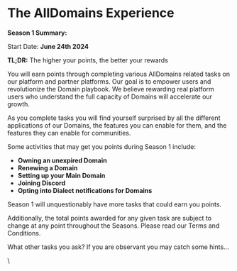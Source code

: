 # The AllDomains Experience

**Season 1 Summary:**

Start Date: **June 24th 2024**

**TL;DR:** The higher your points, the better your rewards

You will earn points through completing various AllDomains related tasks on our platform and partner platforms. Our goal is to empower users and revolutionize the Domain playbook. We believe rewarding real platform users who understand the full capacity of Domains will accelerate our growth.

As you complete tasks you will find yourself surprised by all the different applications of our Domains, the features you can enable for them, and the features they can enable for communities.

Some activities that may get you points during Season 1 include:

* **Owning an unexpired Domain**
* **Renewing a Domain**
* **Setting up your Main Domain**
* &#x20;**Joining Discord**
* **Opting into Dialect notifications for Domains**

Season 1 will unquestionably have more tasks that could earn you points.&#x20;

Additionally, the total points awarded for any given task are subject to change at any point throughout the Seasons. Please read our Terms and Conditions.

What other tasks you ask? If you are observant you may catch some hints...

\

